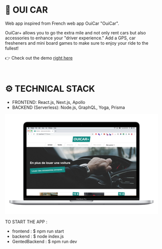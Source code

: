 # 🚀 OUI CAR

<p>Web app inspired from French web app OuiCar "OuiCar".</p>
<p>OuiCar+ allows you to go the extra mile and not only rent cars but also accessories to enhance your "driver experience."
Add a GPS, car fresheners and mini board games to make sure to enjoy your ride to the fullest!</p>
<p>👉 Check out the demo <a href="https://oui-car-frontend.herokuapp.com/" target="_blank" >right here<a></p>



<br/>
<h1>⚙️ TECHNICAL STACK</h1>
<ul>
  <li>FRONTEND: React.js, Next.js, Apollo</li>
  <li>BACKEND (Serverless): Node.js, GraphQL, Yoga, Prisma</li>
</ul>


<a href="https://oui-car-frontend.herokuapp.com/">![alt text](https://raw.githubusercontent.com/vihong/vihong/main/ouiCarPreview.png)<a>



TO START THE APP : 
<ul><li>frontend : $ npm run start</li>

<li>backend : $ node index.js</li>
<li>GentedBackend : $ npm run dev</li>
</ul>

